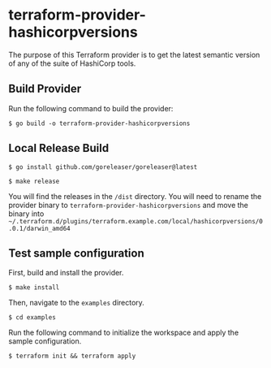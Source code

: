 # terraform-provider-hashicorpversions

The purpose of this Terraform provider is to get the latest semantic version
of any of the suite of HashiCorp tools.

## Build Provider

Run the following command to build the provider:
```shell
$ go build -o terraform-provider-hashicorpversions
```

## Local Release Build

```shell
$ go install github.com/goreleaser/goreleaser@latest
```

```shell
$ make release
```

You will find the releases in the `/dist` directory. You will need to rename the provider binary to `terraform-provider-hashicorpversions` and move the binary into `~/.terraform.d/plugins/terraform.example.com/local/hashicorpversions/0.0.1/darwin_amd64`

## Test sample configuration

First, build and install the provider.

```shell
$ make install
```

Then, navigate to the `examples` directory. 

```shell
$ cd examples
```

Run the following command to initialize the workspace and apply the sample configuration.

```shell
$ terraform init && terraform apply
```